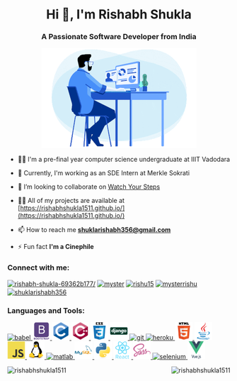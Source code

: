<h1 align="center">Hi 👋, I'm Rishabh Shukla</h1>
<h3 align="center">A Passionate Software Developer from India</h3>

<p align="center">
  <img src="https://github.com/RishabhShukla1511/RishabhShukla1511/blob/main/readmegif.gif" alt="animated" />
</p>

- 👨‍🎓 I'm a pre-final year computer science undergraduate at IIIT Vadodara  

- 🤵 Currently, I'm working as an SDE Intern at Merkle Sokrati  

- 👯 I’m looking to collaborate on [Watch Your Steps](https://github.com/RishabhShukla1511/WatchYourSteps.github.io)

- 👨‍💻 All of my projects are available at [https://rishabhshukla1511.github.io/](https://rishabhshukla1511.github.io/)

- 📫 How to reach me **shuklarishabh356@gmail.com**

- ⚡ Fun fact **I'm a Cinephile**

<h3 align="left">Connect with me:</h3>
<p align="left">
<a href="https://linkedin.com/in/rishabh-shukla-69362b177/" target="blank"><img align="center" src="https://raw.githubusercontent.com/rahuldkjain/github-profile-readme-generator/master/src/images/icons/Social/linked-in-alt.svg" alt="rishabh-shukla-69362b177/" height="30" width="40" /></a>
<a href="https://www.codechef.com/users/myster" target="blank"><img align="center" src="https://cdn.jsdelivr.net/npm/simple-icons@3.1.0/icons/codechef.svg" alt="myster" height="30" width="40" /></a>
<a href="https://www.hackerrank.com/rishu15" target="blank"><img align="center" src="https://raw.githubusercontent.com/rahuldkjain/github-profile-readme-generator/master/src/images/icons/Social/hackerrank.svg" alt="rishu15" height="30" width="40" /></a>
<a href="https://codeforces.com/profile/mysterrishu" target="blank"><img align="center" src="https://cdn.jsdelivr.net/npm/simple-icons@3.0.1/icons/codeforces.svg" alt="mysterrishu" height="30" width="40" /></a>
<a href="https://auth.geeksforgeeks.org/user/shuklarishabh356" target="blank"><img align="center" src="https://raw.githubusercontent.com/rahuldkjain/github-profile-readme-generator/master/src/images/icons/Social/geeks-for-geeks.svg" alt="shuklarishabh356" height="30" width="40" /></a>
</p>

<h3 align="left">Languages and Tools:</h3>
<p align="left"> <a href="https://babeljs.io/" target="_blank"> <img src="https://www.vectorlogo.zone/logos/babeljs/babeljs-icon.svg" alt="babel" width="40" height="40"/> </a> <a href="https://getbootstrap.com" target="_blank"> <img src="https://raw.githubusercontent.com/devicons/devicon/master/icons/bootstrap/bootstrap-plain-wordmark.svg" alt="bootstrap" width="40" height="40"/> </a> <a href="https://www.cprogramming.com/" target="_blank"> <img src="https://raw.githubusercontent.com/devicons/devicon/master/icons/c/c-original.svg" alt="c" width="40" height="40"/> </a> <a href="https://www.w3schools.com/cpp/" target="_blank"> <img src="https://raw.githubusercontent.com/devicons/devicon/master/icons/cplusplus/cplusplus-original.svg" alt="cplusplus" width="40" height="40"/> </a> <a href="https://www.w3schools.com/css/" target="_blank"> <img src="https://raw.githubusercontent.com/devicons/devicon/master/icons/css3/css3-original-wordmark.svg" alt="css3" width="40" height="40"/> </a> <a href="https://www.djangoproject.com/" target="_blank"> <img src="https://raw.githubusercontent.com/devicons/devicon/master/icons/django/django-original.svg" alt="django" width="40" height="40"/> </a> <a href="https://git-scm.com/" target="_blank"> <img src="https://www.vectorlogo.zone/logos/git-scm/git-scm-icon.svg" alt="git" width="40" height="40"/> </a> <a href="https://heroku.com" target="_blank"> <img src="https://www.vectorlogo.zone/logos/heroku/heroku-icon.svg" alt="heroku" width="40" height="40"/> </a> <a href="https://www.w3.org/html/" target="_blank"> <img src="https://raw.githubusercontent.com/devicons/devicon/master/icons/html5/html5-original-wordmark.svg" alt="html5" width="40" height="40"/> </a> <a href="https://www.java.com" target="_blank"> <img src="https://raw.githubusercontent.com/devicons/devicon/master/icons/java/java-original.svg" alt="java" width="40" height="40"/> </a> <a href="https://developer.mozilla.org/en-US/docs/Web/JavaScript" target="_blank"> <img src="https://raw.githubusercontent.com/devicons/devicon/master/icons/javascript/javascript-original.svg" alt="javascript" width="40" height="40"/> </a> <a href="https://www.linux.org/" target="_blank"> <img src="https://raw.githubusercontent.com/devicons/devicon/master/icons/linux/linux-original.svg" alt="linux" width="40" height="40"/> </a> <a href="https://www.mathworks.com/" target="_blank"> <img src="https://upload.wikimedia.org/wikipedia/commons/2/21/Matlab_Logo.png" alt="matlab" width="40" height="40"/> </a> <a href="https://www.mysql.com/" target="_blank"> <img src="https://raw.githubusercontent.com/devicons/devicon/master/icons/mysql/mysql-original-wordmark.svg" alt="mysql" width="40" height="40"/> </a><a href="https://www.python.org" target="_blank"> <img src="https://raw.githubusercontent.com/devicons/devicon/master/icons/python/python-original.svg" alt="python" width="40" height="40"/> </a> <a href="https://reactjs.org/" target="_blank"> <img src="https://raw.githubusercontent.com/devicons/devicon/master/icons/react/react-original-wordmark.svg" alt="react" width="40" height="40"/> </a> <a href="https://sass-lang.com" target="_blank"> <img src="https://raw.githubusercontent.com/devicons/devicon/master/icons/sass/sass-original.svg" alt="sass" width="40" height="40"/> </a> <a href="https://www.selenium.dev" target="_blank"> <img src="https://raw.githubusercontent.com/detain/svg-logos/780f25886640cef088af994181646db2f6b1a3f8/svg/selenium-logo.svg" alt="selenium" width="40" height="40"/> </a> <a href="https://vuejs.org/" target="_blank"> <img src="https://raw.githubusercontent.com/devicons/devicon/master/icons/vuejs/vuejs-original-wordmark.svg" alt="vuejs" width="40" height="40"/> </a> </p>

<p><img align="left" src="https://github-readme-stats.vercel.app/api/top-langs?username=rishabhshukla1511&theme=algolia&show_icons=true&locale=en&layout=compact" alt="rishabhshukla1511" /><img align="right" src="https://github-readme-stats.vercel.app/api?username=rishabhshukla1511&theme=algolia&show_icons=true&layout=compact" alt="rishabhshukla1511" /></p>
